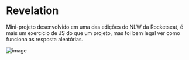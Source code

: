 # Revelation
 Mini-projeto desenvolvido em uma das edições do NLW da Rocketseat, é mais um exercício de JS do que um projeto, mas foi bem legal ver como funciona as resposta aleatórias.
 
 ![image](https://user-images.githubusercontent.com/89669208/198649036-db21429b-a260-4890-a3d4-2211eadb14a8.png)

